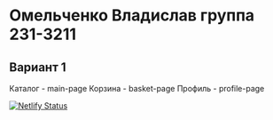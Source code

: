 # Омельченко Владислав группа 231-3211 
## Вариант 1
Каталог - main-page
Корзина - basket-page
Профиль - profile-page

[![Netlify Status](https://api.netlify.com/api/v1/badges/0eeca674-3a6a-494c-88a8-12d350519226/deploy-status)](https://app.netlify.com/sites/webdev-exam-2024-1-ad2sa/deploys)
